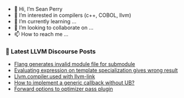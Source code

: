- 👋 Hi, I’m Sean Perry
- 👀 I’m interested in compilers (c++, COBOL, llvm)
- 🌱 I’m currently learning ...
- 💞️ I’m looking to collaborate on ...
- 📫 How to reach me ...

<!---
s66perry/s66perry is a ✨ special ✨ repository because its `README.md` (this file) appears on your GitHub profile.
You can click the Preview link to take a look at your changes.
--->
### 📕 Latest LLVM Discourse Posts

<!-- DISCOURSE-LLVM:START -->
- [Flang generates invalid module file for submodule](https://discourse.llvm.org/t/flang-generates-invalid-module-file-for-submodule/86860#post_6)
- [Evaluating expression on template specialization gives wrong result](https://discourse.llvm.org/t/evaluating-expression-on-template-specialization-gives-wrong-result/86835#post_2)
- [Llvm.compiler.used with llvm-link](https://discourse.llvm.org/t/llvm-compiler-used-with-llvm-link/86530#post_3)
- [How to implement a generic callback without UB?](https://discourse.llvm.org/t/how-to-implement-a-generic-callback-without-ub/86872#post_2)
- [Forward options to optimizer pass plugin](https://discourse.llvm.org/t/forward-options-to-optimizer-pass-plugin/78145#post_4)
<!-- DISCOURSE-LLVM:END -->
